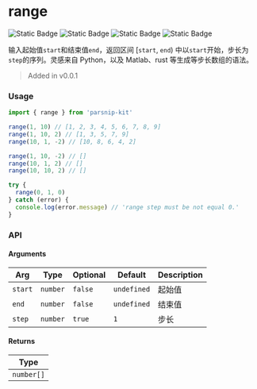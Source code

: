 # range
![Static Badge](https://img.shields.io/badge/Statement%20Coverage-100.00%-brightgreen) ![Static Badge](https://img.shields.io/badge/Branch%20Coverage-100.00%-brightgreen) ![Static Badge](https://img.shields.io/badge/Function%20Coverage-100.00%-brightgreen) ![Static Badge](https://img.shields.io/badge/Line%20Coverage-100.00%-brightgreen)
      
输入起始值`start`和结束值`end`，返回区间 [`start`, `end`) 中以`start`开始，步长为`step`的序列。灵感来自 Python，以及 Matlab、rust 等生成等步长数组的语法。

> Added in v0.0.1



### Usage

```ts
import { range } from 'parsnip-kit'

range(1, 10) // [1, 2, 3, 4, 5, 6, 7, 8, 9]
range(1, 10, 2) // [1, 3, 5, 7, 9]
range(10, 1, -2) // [10, 8, 6, 4, 2]

range(1, 10, -2) // []
range(10, 1, 2) // []
range(10, 10, 2) // []

try {
  range(0, 1, 0)
} catch (error) {
  console.log(error.message) // 'range step must be not equal 0.'
}
```


### API

#### Arguments

| Arg | Type | Optional | Default | Description |
| --- | --- | --- | --- | --- |
| `start` | `number` | `false` | `undefined` | 起始值  |
| `end` | `number` | `false` | `undefined` | 结束值   |
| `step` | `number` | `true` | `1` | 步长   |

#### Returns

| Type |
| ---  |
| `number[]`  |